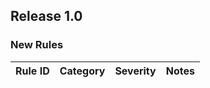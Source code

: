 ## Release 1.0

### New Rules

 Rule ID | Category | Severity | Notes 
---------|----------|----------|-------

